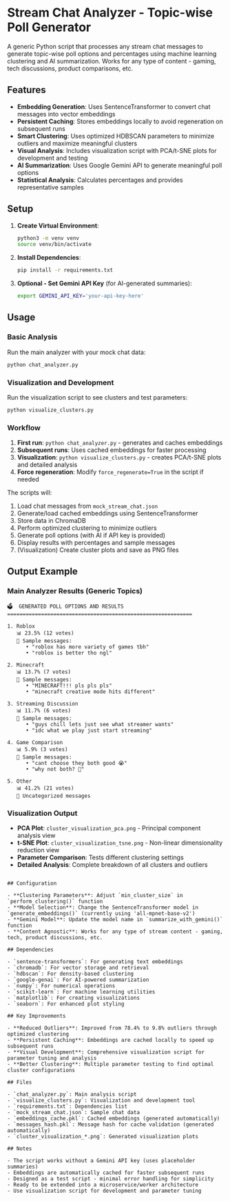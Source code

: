 # Stream Chat Analyzer - Topic-wise Poll Generator

A generic Python script that processes any stream chat messages to generate topic-wise poll options and percentages using machine learning clustering and AI summarization. Works for any type of content - gaming, tech discussions, product comparisons, etc.

## Features

- **Embedding Generation**: Uses SentenceTransformer to convert chat messages into vector embeddings
- **Persistent Caching**: Stores embeddings locally to avoid regeneration on subsequent runs
- **Smart Clustering**: Uses optimized HDBSCAN parameters to minimize outliers and maximize meaningful clusters
- **Visual Analysis**: Includes visualization script with PCA/t-SNE plots for development and testing
- **AI Summarization**: Uses Google Gemini API to generate meaningful poll options
- **Statistical Analysis**: Calculates percentages and provides representative samples

## Setup

1. **Create Virtual Environment**:
   ```bash
   python3 -m venv venv
   source venv/bin/activate
   ```

2. **Install Dependencies**:
   ```bash
   pip install -r requirements.txt
   ```

3. **Optional - Set Gemini API Key** (for AI-generated summaries):
   ```bash
   export GEMINI_API_KEY='your-api-key-here'
   ```

## Usage

### Basic Analysis
Run the main analyzer with your mock chat data:

```bash
python chat_analyzer.py
```

### Visualization and Development
Run the visualization script to see clusters and test parameters:

```bash
python visualize_clusters.py
```

### Workflow
1. **First run**: `python chat_analyzer.py` - generates and caches embeddings
2. **Subsequent runs**: Uses cached embeddings for faster processing
3. **Visualization**: `python visualize_clusters.py` - creates PCA/t-SNE plots and detailed analysis
4. **Force regeneration**: Modify `force_regenerate=True` in the script if needed

The scripts will:
1. Load chat messages from `mock_stream_chat.json`
2. Generate/load cached embeddings using SentenceTransformer
3. Store data in ChromaDB
4. Perform optimized clustering to minimize outliers
5. Generate poll options (with AI if API key is provided)
6. Display results with percentages and sample messages
7. (Visualization) Create cluster plots and save as PNG files

## Output Example

### Main Analyzer Results (Generic Topics)
```
🗳️  GENERATED POLL OPTIONS AND RESULTS
============================================================

1. Roblox
   📊 23.5% (12 votes)
   💬 Sample messages:
      • "roblox has more variety of games tbh"
      • "roblox is better tho ngl"

2. Minecraft
   📊 13.7% (7 votes)
   💬 Sample messages:
      • "MINECRAFT!!! pls pls pls"
      • "minecraft creative mode hits different"

3. Streaming Discussion
   📊 11.7% (6 votes)
   💬 Sample messages:
      • "guys chill lets just see what streamer wants"
      • "idc what we play just start streaming"

4. Game Comparison
   📊 5.9% (3 votes)
   💬 Sample messages:
      • "cant choose they both good 😭"
      • "why not both? 🤔"

5. Other
   📊 41.2% (21 votes)
   💬 Uncategorized messages
```

### Visualization Output
- **PCA Plot**: `cluster_visualization_pca.png` - Principal component analysis view
- **t-SNE Plot**: `cluster_visualization_tsne.png` - Non-linear dimensionality reduction view
- **Parameter Comparison**: Tests different clustering settings
- **Detailed Analysis**: Complete breakdown of all clusters and outliers
```

## Configuration

- **Clustering Parameters**: Adjust `min_cluster_size` in `perform_clustering()` function
- **Model Selection**: Change the SentenceTransformer model in `generate_embeddings()` (currently using 'all-mpnet-base-v2')
- **Gemini Model**: Update the model name in `summarize_with_gemini()` function
- **Content Agnostic**: Works for any type of stream content - gaming, tech, product discussions, etc.

## Dependencies

- `sentence-transformers`: For generating text embeddings
- `chromadb`: For vector storage and retrieval
- `hdbscan`: For density-based clustering
- `google-genai`: For AI-powered summarization
- `numpy`: For numerical operations
- `scikit-learn`: For machine learning utilities
- `matplotlib`: For creating visualizations
- `seaborn`: For enhanced plot styling

## Key Improvements

- **Reduced Outliers**: Improved from 78.4% to 9.8% outliers through optimized clustering
- **Persistent Caching**: Embeddings are cached locally to speed up subsequent runs
- **Visual Development**: Comprehensive visualization script for parameter tuning and analysis
- **Better Clustering**: Multiple parameter testing to find optimal cluster configurations

## Files

- `chat_analyzer.py`: Main analysis script
- `visualize_clusters.py`: Visualization and development tool
- `requirements.txt`: Dependencies list
- `mock_stream_chat.json`: Sample chat data
- `embeddings_cache.pkl`: Cached embeddings (generated automatically)
- `messages_hash.pkl`: Message hash for cache validation (generated automatically)
- `cluster_visualization_*.png`: Generated visualization plots

## Notes

- The script works without a Gemini API key (uses placeholder summaries)
- Embeddings are automatically cached for faster subsequent runs
- Designed as a test script - minimal error handling for simplicity
- Ready to be extended into a microservice/worker architecture
- Use visualization script for development and parameter tuning